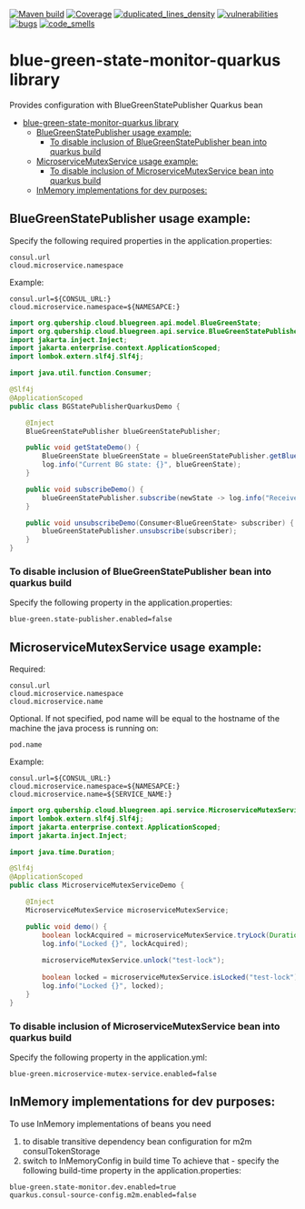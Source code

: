 [![Maven build](https://github.com/Netcracker/qubership-core-blue-green-state-monitor-quarkus/actions/workflows/maven-build.yaml/badge.svg)](https://github.com/Netcracker/qubership-core-blue-green-state-monitor-quarkus/actions/workflows/maven-build.yaml)
[![Coverage](https://sonarcloud.io/api/project_badges/measure?metric=coverage&project=Netcracker_qubership-core-blue-green-state-monitor-quarkus)](https://sonarcloud.io/summary/overall?id=Netcracker_qubership-core-blue-green-state-monitor-quarkus)
[![duplicated_lines_density](https://sonarcloud.io/api/project_badges/measure?metric=duplicated_lines_density&project=Netcracker_qubership-core-blue-green-state-monitor-quarkus)](https://sonarcloud.io/summary/overall?id=Netcracker_qubership-core-blue-green-state-monitor-quarkus)
[![vulnerabilities](https://sonarcloud.io/api/project_badges/measure?metric=vulnerabilities&project=Netcracker_qubership-core-blue-green-state-monitor-quarkus)](https://sonarcloud.io/summary/overall?id=Netcracker_qubership-core-blue-green-state-monitor-quarkus)
[![bugs](https://sonarcloud.io/api/project_badges/measure?metric=bugs&project=Netcracker_qubership-core-blue-green-state-monitor-quarkus)](https://sonarcloud.io/summary/overall?id=Netcracker_qubership-core-blue-green-state-monitor-quarkus)
[![code_smells](https://sonarcloud.io/api/project_badges/measure?metric=code_smells&project=Netcracker_qubership-core-blue-green-state-monitor-quarkus)](https://sonarcloud.io/summary/overall?id=Netcracker_qubership-core-blue-green-state-monitor-quarkus)

# blue-green-state-monitor-quarkus library
Provides configuration with BlueGreenStatePublisher Quarkus bean

<!-- TOC -->
* [blue-green-state-monitor-quarkus library](#blue-green-state-monitor-quarkus-library)
  * [BlueGreenStatePublisher usage example:](#bluegreenstatepublisher-usage-example)
    * [To disable inclusion of BlueGreenStatePublisher bean into quarkus build](#to-disable-inclusion-of-bluegreenstatepublisher-bean-into-quarkus-build)
  * [MicroserviceMutexService usage example:](#microservicemutexservice-usage-example)
    * [To disable inclusion of MicroserviceMutexService bean into quarkus build](#to-disable-inclusion-of-microservicemutexservice-bean-into-quarkus-build)
  * [InMemory implementations for dev purposes:](#inmemory-implementations-for-dev-purposes)
<!-- TOC -->

## BlueGreenStatePublisher usage example:
Specify the following required properties in the application.properties:
~~~ properties
consul.url
cloud.microservice.namespace
~~~
Example:
~~~ properties
consul.url=${CONSUL_URL:} 
cloud.microservice.namespace=${NAMESAPCE:}
~~~

~~~ java 
import org.qubership.cloud.bluegreen.api.model.BlueGreenState;
import org.qubership.cloud.bluegreen.api.service.BlueGreenStatePublisher;
import jakarta.inject.Inject;
import jakarta.enterprise.context.ApplicationScoped;
import lombok.extern.slf4j.Slf4j;

import java.util.function.Consumer;

@Slf4j
@ApplicationScoped
public class BGStatePublisherQuarkusDemo {

    @Inject
    BlueGreenStatePublisher blueGreenStatePublisher;

    public void getStateDemo() {
        BlueGreenState blueGreenState = blueGreenStatePublisher.getBlueGreenState();
        log.info("Current BG state: {}", blueGreenState);
    }

    public void subscribeDemo() {
        blueGreenStatePublisher.subscribe(newState -> log.info("Received new BG state: {}", newState));
    }

    public void unsubscribeDemo(Consumer<BlueGreenState> subscriber) {
        blueGreenStatePublisher.unsubscribe(subscriber);
    }
}
~~~

### To disable inclusion of BlueGreenStatePublisher bean into quarkus build
Specify the following property in the application.properties:
~~~ properties
blue-green.state-publisher.enabled=false
~~~

## MicroserviceMutexService usage example:
Required:
~~~ properties
consul.url
cloud.microservice.namespace
cloud.microservice.name
~~~
Optional. If not specified, pod name will be equal to the hostname of the machine the java process is running on:
~~~ properties
pod.name
~~~
Example:
~~~ properties
consul.url=${CONSUL_URL:}
cloud.microservice.namespace=${NAMESAPCE:}
cloud.microservice.name=${SERVICE_NAME:}
~~~

~~~ java 
import org.qubership.cloud.bluegreen.api.service.MicroserviceMutexService;
import lombok.extern.slf4j.Slf4j;
import jakarta.enterprise.context.ApplicationScoped;
import jakarta.inject.Inject;

import java.time.Duration;

@Slf4j
@ApplicationScoped
public class MicroserviceMutexServiceDemo {

    @Inject
    MicroserviceMutexService microserviceMutexService;

    public void demo() {
        boolean lockAcquired = microserviceMutexService.tryLock(Duration.ofSeconds(30), "test-lock", "test reason");
        log.info("Locked {}", lockAcquired);
        
        microserviceMutexService.unlock("test-lock");
        
        boolean locked = microserviceMutexService.isLocked("test-lock");
        log.info("Locked {}", locked);
    }
}
~~~

### To disable inclusion of MicroserviceMutexService bean into quarkus build
Specify the following property in the application.yml:
~~~ properties
blue-green.microservice-mutex-service.enabled=false
~~~

## InMemory implementations for dev purposes:
To use InMemory implementations of beans you need 
1) to disable transitive dependency bean configuration for m2m consulTokenStorage
2) switch to InMemoryConfig in build time
To achieve that - specify the following build-time property in the application.properties:
~~~ properties
blue-green.state-monitor.dev.enabled=true
quarkus.consul-source-config.m2m.enabled=false
~~~
